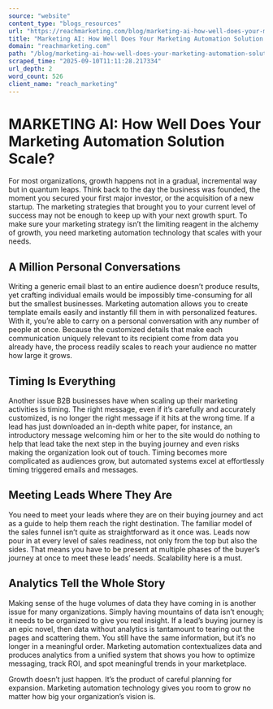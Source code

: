 ```yaml
---
source: "website"
content_type: "blogs_resources"
url: "https://reachmarketing.com/blog/marketing-ai-how-well-does-your-marketing-automation-solution-scale/"
title: "Marketing AI: How Well Does Your Marketing Automation Solution Scale?"
domain: "reachmarketing.com"
path: "/blog/marketing-ai-how-well-does-your-marketing-automation-solution-scale/"
scraped_time: "2025-09-10T11:11:28.217334"
url_depth: 2
word_count: 526
client_name: "reach_marketing"
---
```


# MARKETING AI: How Well Does Your Marketing Automation Solution Scale?

For most organizations, growth happens not in a gradual, incremental way but in quantum leaps. Think back to the day the business was founded, the moment you secured your first major investor, or the acquisition of a new startup. The marketing strategies that brought you to your current level of success may not be enough to keep up with your next growth spurt. To make sure your marketing strategy isn’t the limiting reagent in the alchemy of growth, you need marketing automation technology that scales with your needs.

## A Million Personal Conversations

Writing a generic email blast to an entire audience doesn’t produce results, yet crafting individual emails would be impossibly time-consuming for all but the smallest businesses. Marketing automation allows you to create template emails easily and instantly fill them in with personalized features. With it, you’re able to carry on a personal conversation with any number of people at once. Because the customized details that make each communication uniquely relevant to its recipient come from data you already have, the process readily scales to reach your audience no matter how large it grows.

## Timing Is Everything

Another issue B2B businesses have when scaling up their marketing activities is timing. The right message, even if it’s carefully and accurately customized, is no longer the right message if it hits at the wrong time. If a lead has just downloaded an in-depth white paper, for instance, an introductory message welcoming him or her to the site would do nothing to help that lead take the next step in the buying journey and even risks making the organization look out of touch. Timing becomes more complicated as audiences grow, but automated systems excel at effortlessly timing triggered emails and messages.

## Meeting Leads Where They Are

You need to meet your leads where they are on their buying journey and act as a guide to help them reach the right destination. The familiar model of the sales funnel isn’t quite as straightforward as it once was. Leads now pour in at every level of sales readiness, not only from the top but also the sides. That means you have to be present at multiple phases of the buyer’s journey at once to meet these leads’ needs. Scalability here is a must.

## Analytics Tell the Whole Story

Making sense of the huge volumes of data they have coming in is another issue for many organizations. Simply having mountains of data isn’t enough; it needs to be organized to give you real insight. If a lead’s buying journey is an epic novel, then data without analytics is tantamount to tearing out the pages and scattering them. You still have the same information, but it’s no longer in a meaningful order. Marketing automation contextualizes data and produces analytics from a unified system that shows you how to optimize messaging, track ROI, and spot meaningful trends in your marketplace.

Growth doesn’t just happen. It’s the product of careful planning for expansion. Marketing automation technology gives you room to grow no matter how big your organization’s vision is.
